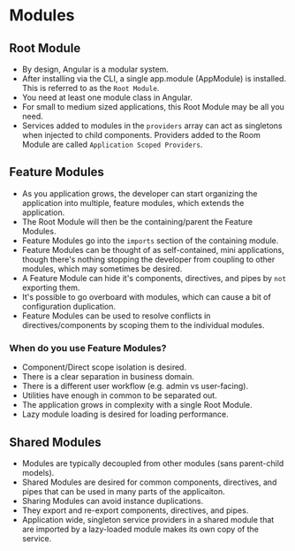 # Modules

## Root Module
* By design, Angular is a modular system.  
* After installing via the CLI, a single app.module (AppModule) is installed.  This is referred to as the `Root Module`.  
* You need at least one module class in Angular.
* For small to medium sized applications, this Root Module may be all you need.
* Services added to modules in the `providers` array can act as singletons when injected to child components.  Providers added to the Room Module are called `Application Scoped Providers`.

## Feature Modules
* As you application grows, the developer can start organizing the application into multiple, feature modules, which extends the application.
* The Root Module will then be the containing/parent the Feature Modules.
* Feature Modules go into the `imports` section of the containing module.
* Feature Modules can be thought of as self-contained, mini applications, though there's nothing stopping the developer from coupling to other modules, which may sometimes be desired.
* A Feature Module can hide it's components, directives, and pipes by `not` exporting them.
* It's possible to go overboard with modules, which can cause a bit of configuration duplication.
* Feature Modules can be used to resolve conflicts in directives/components by scoping them to the individual modules.


### When do you use Feature Modules?
* Component/Direct scope isolation is desired.
* There is a clear separation in business domain.
* There is a different user workflow (e.g. admin vs user-facing).
* Utilities have enough in common to be separated out.
* The application grows in complexity with a single Root Module.
* Lazy module loading is desired for loading performance.

## Shared Modules
* Modules are typically decoupled from other modules (sans parent-child models).
* Shared Modules are desired for common components, directives, and pipes that can be used in many parts of the applicaiton.
* Sharing Modules can avoid instance duplications.
* They export and re-export components, directives, and pipes.
* Application wide, singleton service providers in a shared module that are imported by a lazy-loaded module makes its own copy of the service.
